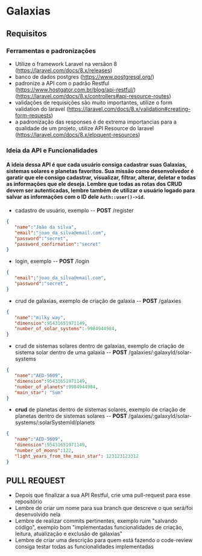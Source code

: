# Galaxias


## Requisitos 
### Ferramentas e padronizações

- Utilize o framework Laravel na versãon 8 (https://laravel.com/docs/8.x/releases)
- banco de dados postgres (https://www.postgresql.org/)
- padronize a API com o padrão Restful (https://www.hostgator.com.br/blog/api-restful/) (https://laravel.com/docs/8.x/controllers#api-resource-routes)
- validações de requisições são muito importantes, utilize o form validation do laravel (https://laravel.com/docs/8.x/validation#creating-form-requests)
- a padronização das responses é de extrema importancias para a qualidade de um projeto, utilize API Resource do laravel (https://laravel.com/docs/8.x/eloquent-resources)

### Ideia da API e Funcionalidades
#### A ideia dessa API é que cada usuário consiga cadastrar suas Galaxias, sistemas solares e planetas favoritos. Sua missão como desenvolvedor é garatir que ele consigo cadastrar, visualizar, filtrar, alterar, deletar e todas as informações que ele deseja. Lembre que todas as rotas dos CRUD devem ser autenticadas, lembre também de utilizar o usuário logado para salvar as informações com o ID dele ``Auth::user()->id``.

- cadastro de usuário, exemplo -- **POST** /register
```json
{
   "name":"João da silva",
   "email":"joao_da_silva@email.com",
   "password":"secret",
   "password_confirmation":"secret"
}
 ```
- login, exemplo -- **POST** /login
```json
{
   "email":"joao_da_silva@email.com",
   "password":"secret",
}
 ```
- crud de galaxias, exemplo de criação de galaxia -- **POST** /galaxies
```json
{
   "name":"milky way",
   "dimension":95431651971149,
   "number_of_solar_systems":-9984944984,
}
 ```
- crud de sistemas solares dentro de galaxias, exemplo de criação de sistema solar dentro de uma galaxia -- **POST** /galaxies/:galaxyId/solar-systems
```json
{
   "name":"AED-5609",
   "dimension":95431651971149,
   "number_of_planets":9984944984,
   "main_star": "Sum"
}
 ```
- **crud** de planetas dentro de sistemas solares, exemplo de criação de planetas dentro de sistemas solares -- **POST** /galaxies/:galaxyId/solar-systems/:solarSystemId/planets
```json
{
   "name":"AED-5609",
   "dimension":95431651971149,
   "number_of_moons":122,
   "light_years_from_the_main_star": 123123123312
}
 ```

## PULL REQUEST
- Depois que finalizar a sua API Restful, crie uma pull-request para esse repositório
- Lembre de criar um nome para sua branch que descreve o que será/foi desenvolvido nela
- Lembre de realizar commits pertinentes, exemplo ruim "salvando código", exemplo bom "implementadas funcionalidades de criação, leitura, atualização e exclusão de galaxias"
- Lembre de criar uma descrição para quem está fazendo o code-review consiga testar todas as funcionalidades implementadas
